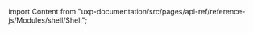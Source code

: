 
import Content from "uxp-documentation/src/pages/api-ref/reference-js/Modules/shell/Shell";

<Content query="product=photoshop"/>
